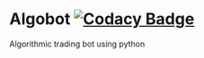 # Algobot [![Codacy Badge](https://app.codacy.com/project/badge/Grade/b625e6772ccf49748952da994d7d3573)](https://www.codacy.com/gh/Algo-messiahs/Algobot/dashboard?utm_source=github.com&amp;utm_medium=referral&amp;utm_content=Algo-messiahs/Algobot&amp;utm_campaign=Badge_Grade)
Algorithmic trading bot using python
